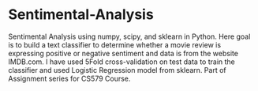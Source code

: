# Sentimental-Analysis
 Sentimental Analysis using numpy, scipy, and sklearn in Python.
 Here goal is to build a text classifier to determine whether a movie review is expressing positive or negative sentiment and data is from the website IMDB.com.
 I have used 5Fold cross-validation on test data to train the classifier and used Logistic Regression model from sklearn.
 Part of Assignment series for CS579 Course.
